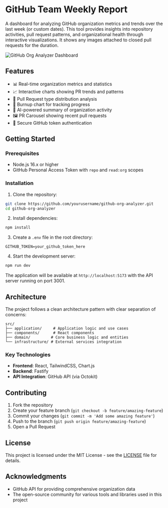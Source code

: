# GitHub Team Weekly Report

A dashboard for analyzing GitHub organization metrics and trends over the last week (or custom dates). This tool provides insights into repository activities, pull request patterns, and organizational health through interactive visualizations. It shows any images attached to closed pull requests for the duration.

![GitHub Org Analyzer Dashboard](dashboard-screenshot.png)

## Features

- 📊 Real-time organization metrics and statistics
- 📈 Interactive charts showing PR trends and patterns
- 🔄 Pull Request type distribution analysis
- 📅 Burnup chart for tracking progress
- 🤖 AI-powered summary of organization activity
- 🖼️ PR Carousel showing recent pull requests
- 🔐 Secure GitHub token authentication

## Getting Started

### Prerequisites

- Node.js 16.x or higher
- GitHub Personal Access Token with `repo` and `read:org` scopes

### Installation

1. Clone the repository:
```bash
git clone https://github.com/yourusername/github-org-analyzer.git
cd github-org-analyzer
```

2. Install dependencies:
```bash
npm install
```

3. Create a `.env` file in the root directory:
```env
GITHUB_TOKEN=your_github_token_here
```

4. Start the development server:
```bash
npm run dev
```

The application will be available at `http://localhost:5173` with the API server running on port 3001.

## Architecture

The project follows a clean architecture pattern with clear separation of concerns:

```
src/
├── application/     # Application logic and use cases
├── components/      # React components
├── domain/         # Core business logic and entities
└── infrastructure/ # External services integration
```

### Key Technologies

- **Frontend**: React, TailwindCSS, Chart.js
- **Backend**: Fastify
- **API Integration**: GitHub API (via Octokit)

## Contributing

1. Fork the repository
2. Create your feature branch (`git checkout -b feature/amazing-feature`)
3. Commit your changes (`git commit -m 'Add some amazing feature'`)
4. Push to the branch (`git push origin feature/amazing-feature`)
5. Open a Pull Request

## License

This project is licensed under the MIT License - see the [LICENSE](LICENSE) file for details.

## Acknowledgments

- GitHub API for providing comprehensive organization data
- The open-source community for various tools and libraries used in this project
